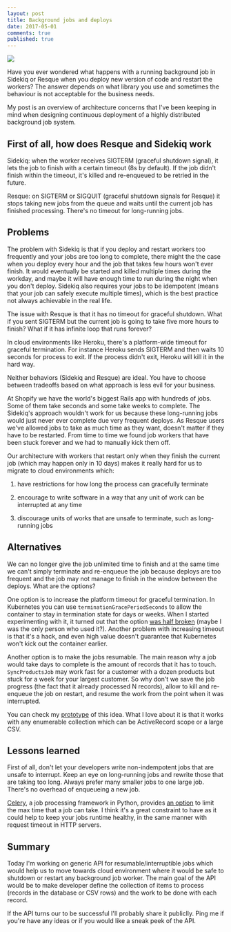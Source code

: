```yaml
---
layout: post
title: Background jobs and deploys
date: 2017-05-01
comments: true
published: true
---
```


<img src="{{ site.url }}/assets/post-images/resque.png" style="display: block;margin-left: auto;margin-right: auto;" />

Have you ever wondered what happens with a running background job in Sidekiq or Resque when you deploy new version of code and restart the workers? The answer depends on what library you use and sometimes the behaviour is not acceptable for the business needs.

My post is an overview of architecture concerns that I've been keeping in mind when designing continuous deployment of a highly distributed background job system.

## First of all, how does Resque and Sidekiq work

Sidekiq: when the worker receives SIGTERM (graceful shutdown signal), it lets the job to finish with a certain timeout (8s by default). If the job didn't finish within the timeout, it's killed and re-enqueued to be retried in the future.

Resque: on SIGTERM or SIGQUIT (graceful shutdown signals for Resque) it stops taking new jobs from the queue and waits until the current job has finished processing. There's no timeout for long-running jobs.

## Problems

The problem with Sidekiq is that if you deploy and restart workers too frequently and your jobs are too long to complete, there might the the case when you deploy every hour and the job that takes few hours won't ever finish. It would eventually be started and killed multiple times during the workday, and maybe it will have enough time to run during the night when you don't deploy. Sidekiq also requires your jobs to be idempotent (means that your job can safely execute multiple times), which is the best practice not always achievable in the real life.

The issue with Resque is that it has no timeout for graceful shutdown. What if you sent SIGTERM but the current job is going to take five more hours to finish? What if it has infinite loop that runs forever?

In cloud environments like Heroku, there's a platform-wide timeout for graceful termination. For instance Heroku sends SIGTERM and then waits 10 seconds for process to exit. If the process didn't exit, Heroku will kill it in the hard way.

Neither behaviors (Sidekiq and Resque) are ideal. You have to choose between tradeoffs based on what approach is less evil for your business.

At Shopify we have the world's biggest Rails app with hundreds of jobs. Some of them take seconds and some take weeks to complete. The Sidekiq's approach wouldn't work for us because these long-running jobs would just never ever complete due very frequent deploys. As Resque users we've allowed jobs to take as much time as they want, doesn't matter if they have to be restarted. From time to time we found job workers that have been stuck forever and we had to manually kick them off.

Our architecture with workers that restart only when they finish the current job (which may happen only in 10 days) makes it really hard for us to migrate to cloud environments which:

1) have restrictions for how long the process can gracefully terminate

2) encourage to write software in a way that any unit of work can be interrupted at any time

3) discourage units of works that are unsafe to terminate, such as long-running jobs

## Alternatives

We can no longer give the job unlimited time to finish and at the same time we can't simply terminate and re-enqueue the job because deploys are too frequent and the job may not manage to finish in the window between the deploys. What are the options?

One option is to increase the platform timeout for graceful termination. In Kubernetes you can use `terminationGracePeriodSeconds` to allow the container to stay in termination state for days or weeks. When I started experimenting with it, it turned out that the option [was half broken](https://github.com/kubernetes/kubernetes/issues/44956) (maybe I was the only person who used it?). Another problem with increasing timeout is that it's a hack, and even high value doesn't guarantee that Kubernetes won't kick out the container earlier.

Another option is to make the jobs resumable. The main reason why a job would take days to complete is the amount of records that it has to touch. `SyncProductsJob` may work fast for a customer with a dozen products but stuck for a week for your largest customer. So why don't we save the job progress (the fact that it already processed N records), allow to kill and re-enqueue the job on restart, and resume the work from the point when it was interrupted.

You can check my [prototype](https://gist.github.com/kirs/3a1bf876c9f15ecdba22274aaf490b73) of this idea. What I love about it is that it works with any enumerable collection which can be ActiveRecord scope or a large CSV.

## Lessons learned

First of all, don't let your developers write non-indempotent jobs that are unsafe to interrupt.
Keep an eye on long-running jobs and rewrite those that are taking too long. Always prefer many smaller jobs to one large job. There's no overhead of enqueueing a new job.

[Celery](http://docs.celeryproject.org/), a job processing framework in Python, provides [an option](http://docs.celeryproject.org/en/latest/userguide/workers.html#time-limits) to limit the max time that a job can take.
I think it's a great constraint to have as it could help to keep your jobs runtime healthy, in the same manner with request timeout in HTTP servers.

## Summary

Today I'm working on generic API for resumable/interruptible jobs which would help us to move towards cloud environment where it would be safe to shutdown or restart any background job worker. The main goal of the API would be to make developer define the collection of items to process (records in the database or CSV rows) and the work to be done with each record.

If the API turns our to be successful I'll probably share it publiclly. Ping me if you're have any ideas or if you would like a sneak peek of the API.
